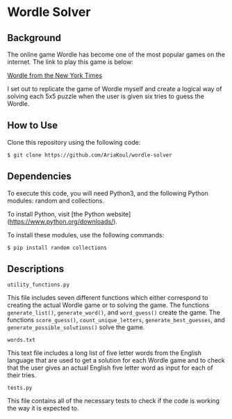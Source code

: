 # Wordle Solver

## Background
The online game Wordle has become one of the most popular games on the internet. The link to play this game is below:

[Wordle from the New York Times](https://www.nytimes.com/games/wordle/index.html)

I set out to replicate the game of Wordle myself and create a logical way of solving each 5x5 puzzle when the user is given six tries to guess the Wordle. 

## How to Use
Clone this repository using the following code: 

`$ git clone https://github.com/AriaKoul/wordle-solver`

## Dependencies
To execute this code, you will need Python3, and the following Python modules: random and collections.

To install Python, visit [the Python website] (https://www.python.org/downloads/).

To install these modules, use the following commands:

`$ pip install random collections`

## Descriptions
`utility_functions.py`

This file includes seven different functions which either correspond to creating the actual Wordle game or to solving the game. The functions `generate_list()`, `generate_word()`, and `word_guess()` create the game. The functions `score_guess()`, `count_unique_letters`, `generate_best_guesses`, and `generate_possible_solutions()` solve the game. 

`words.txt`

This text file includes a long list of five letter words from the English language that are used to get a solution for each Wordle game and to check that the user gives an actual English five letter word as input for each of their tries. 

`tests.py`

This file contains all of the necessary tests to check if the code is working the way it is expected to.  
